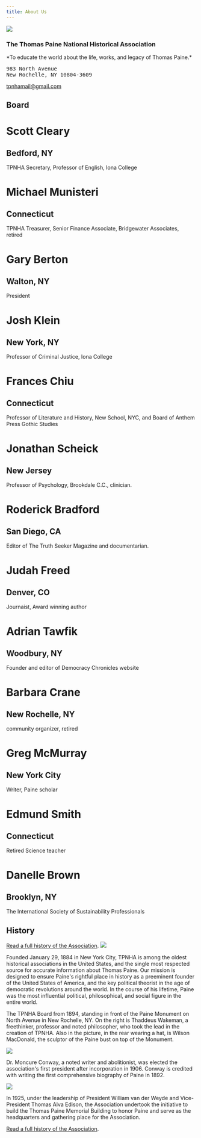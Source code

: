 ```yaml
---
title: About Us
---
```




<a class="center" href="/pages/history.html">
  <img class="br4 h5 w5 dib" src="/images/MemorialBuilding.JPG"/>
</a>

<h3 class="baskerville">The Thomas Paine National Historical Association</h3>
*To educate the world about the life, works, and legacy of Thomas Paine.*

<pre>
983 North Avenue
New Rochelle, NY 10804-3609
</pre>
<a href="mailto:tpnhamail@gmail.com">tpnhamail@gmail.com</a>



Board
--------

<h1 class="f6 f5-ns fw6 lh-title black mv0">Scott Cleary</h1>
<h2 class="f6 fw4 mt2 mb0 black-60">Bedford, NY</h2>
<dl class="mt2 f6 mb4">TPNHA Secretary, Professor of English, Iona College</dl>

<h1 class="f6 f5-ns fw6 lh-title black mv0">Michael Munisteri</h1>
<h2 class="f6 fw4 mt2 mb0 black-60">Connecticut</h2>
<dl class="mt2 f6 mb4">TPNHA Treasurer, Senior Finance Associate, Bridgewater Associates, retired</dl>

<h1 class="f6 f5-ns fw6 lh-title black mv0">Gary Berton</h1>
<h2 class="f6 fw4 mt2 mb0 black-60">Walton, NY</h2>
<dl class="mt2 f6 mb4"> President</dl>

<h1 class="f6 f5-ns fw6 lh-title black mv0">Josh Klein</h1>
<h2 class="f6 fw4 mt2 mb0 black-60">New York, NY</h2>
<dl class="mt2 f6 mb4">Professor of Criminal Justice, Iona College</dl>

<h1 class="f6 f5-ns fw6 lh-title black mv0">Frances Chiu</h1>
<h2 class="f6 fw4 mt2 mb0 black-60">Connecticut</h2>
<dl class="mt2 f6 mb4">Professor of Literature and History, New School, NYC, and Board of Anthem Press Gothic Studies</dl>

<h1 class="f6 f5-ns fw6 lh-title black mv0">Jonathan Scheick</h1>
<h2 class="f6 fw4 mt2 mb0 black-60">New Jersey</h2>
<dl class="mt2 f6 mb4">Professor of Psychology, Brookdale C.C., clinician.</dl>

<h1 class="f6 f5-ns fw6 lh-title black mv0">Roderick Bradford</h1>
<h2 class="f6 fw4 mt2 mb0 black-60">San Diego, CA</h2>
<dl class="mt2 f6 mb4">Editor of The Truth Seeker Magazine and documentarian.</dl>

<h1 class="f6 f5-ns fw6 lh-title black mv0">Judah Freed</h1>
<h2 class="f6 fw4 mt2 mb0 black-60">Denver, CO</h2>
<dl class="mt2 f6 mb4">Journaist, Award winning author</dl>

<h1 class="f6 f5-ns fw6 lh-title black mv0">Adrian Tawfik</h1>
<h2 class="f6 fw4 mt2 mb0 black-60">Woodbury, NY</h2>
<dl class="mt2 f6 mb4">Founder and editor of Democracy Chronicles website</dl>

<h1 class="f6 f5-ns fw6 lh-title black mv0">Barbara Crane</h1>
<h2 class="f6 fw4 mt2 mb0 black-60">New Rochelle, NY</h2>
<dl class="mt2 f6 mb4">community organizer, retired</dl>

<h1 class="f6 f5-ns fw6 lh-title black mv0">Greg McMurray</h1>
<h2 class="f6 fw4 mt2 mb0 black-60">New York City</h2>
<dl class="mt2 f6 mb4">Writer, Paine scholar</dl>

<h1 class="f6 f5-ns fw6 lh-title black mv0">Edmund Smith</h1>
<h2 class="f6 fw4 mt2 mb0 black-60">Connecticut</h2>
<dl class="mt2 f6 mb4">Retired Science teacher</dl>

<h1 class="f6 f5-ns fw6 lh-title black mv0">Danelle Brown</h1>
<h2 class="f6 fw4 mt2 mb0 black-60">Brooklyn, NY</h2>
<dl class="mt2 f6 mb4">The International Society of Sustainability Professionals</dl>

History
--------

<div style="cf">
<a href="/pages/history.html">Read a full history of the Association</a>.

<img class="fl pa2 br4" src="/images/board.png"/>

Founded January 29, 1884 in New York City, TPNHA is among the oldest
historical associations in the United States, and the single most
respected source for accurate information about Thomas Paine. Our
mission is designed to ensure Paine's rightful place in history as a
preeminent founder of the United States of America, and the key
political theorist in the age of democratic revolutions around the
world.  In the course of his lifetime, Paine was the most influential
political, philosophical, and social figure in the entire world.


The TPNHA Board from 1894, standing in front of the Paine Monument on
North Avenue in New Rochelle, NY. On the right is Thaddeus Wakeman, a
freethinker, professor and noted philosopher, who took the lead in the
creation of TPNHA. Also in the picture, in the rear wearing a hat, is
Wilson MacDonald, the sculptor of the Paine bust on top of the
Monument.

<div class="cf">
<img src="/images/conway.png" class="fl br4 pa2"/>

Dr. Moncure Conway, a noted writer and abolitionist, was elected the
association's first president after incorporation in 1906. Conway is
credited with writing the first comprehensive biography of Paine in
1892.
</div>

<img src="/images/edison.png" class="fr br4 pa2"/>

In 1925, under the leadership of President William van der Weyde and
Vice-President Thomas Alva Edison, the Association undertook the
initiative to build the Thomas Paine Memorial Building to honor Paine
and serve as the headquarters and gathering place for the Association.

<a href="/pages/history.html">Read a full history of the Association</a>.

</div>
